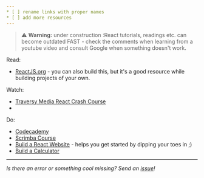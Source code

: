 ```yaml
---
* [ ] rename links with proper names
* [ ] add more resources
---
```


>:warning: **Warning:** under construction
>:React tutorials, readings etc. can become outdated FAST - check the comments when learning from a youtube video and consult Google when something doesn't work.

Read:
* [ReactJS.org](https://reactjs.org/tutorial/tutorial.html) - you can also build this, but it's a good resource while building projects of your own.

Watch:
* [Traversy Media React Crash Course](https://www.youtube.com/watch?v=w7ejDZ8SWv8)
* 

Do:
* [Codecademy](https://www.codecademy.com/learn/react-101)
* [Scrimba Course](https://scrimba.com/learn/learnreact)
* [Build a React Website](https://www.youtube.com/watch?v=I2UBjN5ER4s&t=3371s) - helps you get started by dipping your toes in ;)
* [Build a Calculator](https://www.youtube.com/watch?v=DgRrrOt0Vr8&ab_channel=WebDevSimplified)
---

_Is there an error or something cool missing? Send an [issue](https://github.com/octoshrimpy/learn/issues/new)!_
